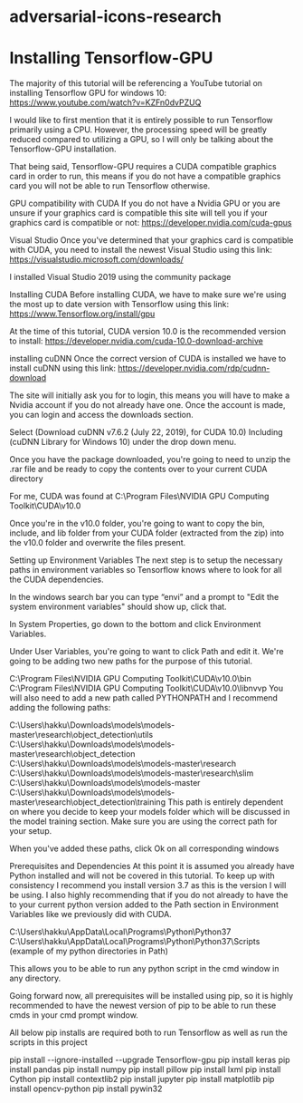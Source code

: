 # adversarial-icons-research

# Installing Tensorflow-GPU

The majority of this tutorial will be referencing a YouTube tutorial on installing Tensorflow GPU for windows 10: https://www.youtube.com/watch?v=KZFn0dvPZUQ

I would like to first mention that it is entirely possible to run Tensorflow primarily using a CPU. However, the processing speed will be greatly reduced compared to utilizing a GPU, so I will only be talking about the Tensorflow-GPU installation.

That being said, Tensorflow-GPU requires a CUDA compatible graphics card in order to run, this means if you do not have a compatible graphics card you will not be able to run Tensorflow otherwise.

GPU compatibility with CUDA
If you do not have a Nvidia GPU or you are unsure if your graphics card is compatible this site will tell you if your graphics card is compatible or not: https://developer.nvidia.com/cuda-gpus

Visual Studio
Once you've determined that your graphics card is compatible with CUDA, you need to install the newest Visual Studio using this link: https://visualstudio.microsoft.com/downloads/

I installed Visual Studio 2019 using the community package

Installing CUDA
Before installing CUDA, we have to make sure we're using the most up to date version with Tensorflow using this link: https://www.Tensorflow.org/install/gpu

At the time of this tutorial, CUDA version 10.0 is the recommended version to install: https://developer.nvidia.com/cuda-10.0-download-archive

installing cuDNN
Once the correct version of CUDA is installed we have to install cuDNN using this link: https://developer.nvidia.com/rdp/cudnn-download

The site will initially ask you for to login, this means you will have to make a Nvidia account if you do not already have one. Once the account is made, you can login and access the downloads section.

Select (Download cuDNN v7.6.2 (July 22, 2019), for CUDA 10.0) Including (cuDNN Library for Windows 10) under the drop down menu.

Once you have the package downloaded, you're going to need to unzip the .rar file and be ready to copy the contents over to your current CUDA directory

For me, CUDA was found at C:\Program Files\NVIDIA GPU Computing Toolkit\CUDA\v10.0

Once you're in the v10.0 folder, you're going to want to copy the bin, include, and lib folder from your CUDA folder (extracted from the zip) into the v10.0 folder and overwrite the files present.

Setting up Environment Variables
The next step is to setup the necessary paths in environment variables so Tensorflow knows where to look for all the CUDA dependencies.

In the windows search bar you can type “envi” and a prompt to "Edit the system environment variables" should show up, click that.

In System Properties, go down to the bottom and click Environment Variables.

Under User Variables, you're going to want to click Path and edit it. We're going to be adding two new paths for the purpose of this tutorial.

C:\Program Files\NVIDIA GPU Computing Toolkit\CUDA\v10.0\bin
C:\Program Files\NVIDIA GPU Computing Toolkit\CUDA\v10.0\libnvvp
You will also need to add a new path called PYTHONPATH and I recommend adding the following paths:

C:\Users\hakku\Downloads\models\models-master\research\object_detection\utils
C:\Users\hakku\Downloads\models\models-master\research\object_detection
C:\Users\hakku\Downloads\models\models-master\research
C:\Users\hakku\Downloads\models\models-master\research\slim
C:\Users\hakku\Downloads\models\models-master
C:\Users\hakku\Downloads\models\models-master\research\object_detection\training
This path is entirely dependent on where you decide to keep your models folder which will be discussed in the model training section. Make sure you are using the correct path for your setup.

When you've added these paths, click Ok on all corresponding windows

Prerequisites and Dependencies
At this point it is assumed you already have Python installed and will not be covered in this tutorial. To keep up with consistency I recommend you install version 3.7 as this is the version I will be using. I also highly recommending that if you do not already to have the to your current python version added to the Path section in Environment Variables like we previously did with CUDA.

C:\Users\hakku\AppData\Local\Programs\Python\Python37
C:\Users\hakku\AppData\Local\Programs\Python\Python37\Scripts
(example of my python directories in Path)

This allows you to be able to run any python script in the cmd window in any directory.

Going forward now, all prerequisites will be installed using pip, so it is highly recommended to have the newest version of pip to be able to run these cmds in your cmd prompt window.

All below pip installs are required both to run Tensorflow as well as run the scripts in this project

pip install --ignore-installed --upgrade Tensorflow-gpu
pip install keras
pip install pandas
pip install numpy
pip install pillow
pip install lxml
pip install Cython
pip install contextlib2
pip install jupyter
pip install matplotlib
pip install opencv-python
pip install pywin32
